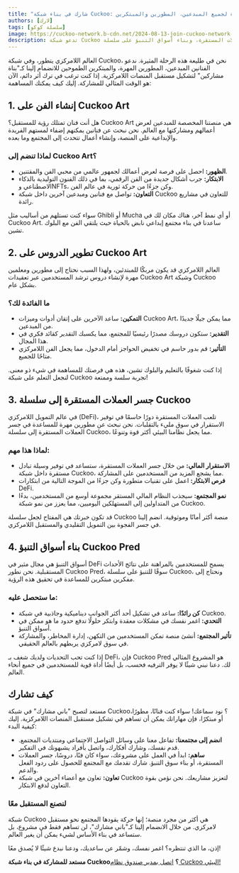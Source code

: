 ```yaml
---
title: "شارك في بناء شبكة Cuckoo: دعوة لجميع المبدعين، المطورين والمبتكرين!"
authors: [لارك]
tags: [سلسلة كوكو]
image: https://cuckoo-network.b-cdn.net/2024-08-13-join-cuckoo-network-co-builders-needed.webp
description: تدعو شبكة Cuckoo الفنانين والمطورين والمبتكرين للانضمام إلينا في تشكيل مستقبل المنصات اللامركزية. نحن نبحث عن بناة مشاركين لإنشاء الفن، تطوير الدروس، جسر العملات المستقرة، وبناء أسواق التنبؤ على سلسلة Cuckoo. إذا كنت تتطلع إلى ترك بصمتك في عالم البلوك تشين، فهذه هي فرصتك!
---
```


العالم اللامركزي يتطور، وفي شبكة Cuckoo، نحن في طليعة هذه الرحلة المثيرة. ندعو الفنانين المبدعين، المطورين المهرة، والمبتكرين الطموحين للانضمام إلينا كـ"بناة مشاركين" لتشكيل مستقبل المنصات اللامركزية. إذا كنت ترغب في ترك أثر دائم، الآن هو الوقت المثالي للمشاركة. إليك كيف يمكنك المساهمة:

## 1. **إنشاء الفن على Cuckoo Art**

هل أنت فنان تمتلك رؤية للمستقبل؟ Cuckoo Art هي منصتنا المخصصة للمبدعين لعرض أعمالهم ومشاركتها مع العالم. نحن نبحث عن فنانين يمكنهم إضفاء لمستهم الفريدة والإبداعية على المنصة، وإنشاء أعمال تتحدث إلى المجتمع وما بعده.

### لماذا تنضم إلى Cuckoo Art؟

- **الظهور:** احصل على فرصة لعرض أعمالك لجمهور عالمي من محبي الفن والمقتنين.
- **الابتكار:** جرب أشكال جديدة من الفن الرقمي، بما في ذلك الفنون التوليدية بالذكاء الاصطناعي وNFTs، وكن جزءًا من حركة ثورية في عالم الفن.
- **التعاون:** تواصل مع فنانين ومبدعين آخرين داخل شبكة Cuckoo للتعاون في مشاريع رائدة.

سواء كنت تستلهم من أساليب مثل Ghibli أو Mucha أو أي نمط آخر، هناك مكان لك في Cuckoo Art. ساعدنا في بناء مجتمع إبداعي نابض بالحياة حيث يلتقي الفن مع البلوك تشين.

## 2. **تطوير الدروس على Cuckoo Art**

العالم اللامركزي قد يكون مربكًا للمبتدئين، ولهذا السبب نحتاج إلى مطورين ومعلمين مهرة لإنشاء دروس ترشد المستخدمين عبر تعقيدات Cuckoo Art وشبكة Cuckoo بشكل عام.

### ما الفائدة لك؟

- **التمكين:** ساعد الآخرين على إتقان أدوات وميزات Cuckoo Art، مما يمكن جيلًا جديدًا من المبدعين.
- **التقدير:** ستكون دروسك مصدرًا رئيسيًا للمجتمع، مما يكسبك التقدير كقائد فكري في هذا المجال.
- **التأثير:** قم بدور حاسم في تخفيض الحواجز أمام الدخول، مما يجعل الفن اللامركزي متاحًا للجميع.

إذا كنت شغوفًا بالتعليم والبلوك تشين، هذه هي فرصتك للمساهمة في شيء ذو معنى. لنجعل التعلم على شبكة Cuckoo تجربة سلسة وممتعة!

## 3. **جسر العملات المستقرة إلى سلسلة Cuckoo**

في عالم التمويل اللامركزي (DeFi)، تلعب العملات المستقرة دورًا حاسمًا في توفير الاستقرار في سوق مليء بالتقلبات. نحن نبحث عن مطورين مهرة للمساعدة في جسر العملات المستقرة إلى سلسلة Cuckoo، مما يجعل نظامنا البيئي أكثر قوة وتنوعًا.

### لماذا هذا مهم:

- **الاستقرار المالي:** من خلال جسر العملات المستقرة، ستساعد في توفير وسيلة تبادل مستقرة داخل شبكة Cuckoo، مما يشجع المزيد من المستخدمين على المشاركة.
- **فرص الابتكار:** اعمل على تقنيات متطورة وكن جزءًا من الموجة التالية من ابتكارات DeFi.
- **نمو المجتمع:** سيجذب النظام المالي المستقر مجموعة أوسع من المستخدمين، بدءًا من المتداولين إلى المستهلكين اليوميين، مما يعزز من نمو شبكة Cuckoo.

قد تكون خبرتك هي المفتاح لجعل سلسلة Cuckoo منصة أكثر أمانًا وموثوقية. انضم إلينا في جسر الفجوة بين التمويل التقليدي والمستقبل اللامركزي.

## 4. **بناء أسواق التنبؤ Cuckoo Pred**

أسواق التنبؤ هي مجال مثير في DeFi يسمح للمستخدمين بالمراهنة على نتائج الأحداث المستقبلية. نحن نطور Cuckoo Pred، سوقًا للتنبؤ على سلسلة Cuckoo، ونحتاج إلى مفكرين مبتكرين للمساعدة في تحقيق هذه الرؤية.

### ما ستحصل عليه:

- **كن رائدًا:** ساعد في تشكيل أحد أكثر الجوانب ديناميكية وجاذبية في شبكة Cuckoo.
- **التحدي:** اغمر نفسك في مشكلات معقدة وابتكر حلولًا تدفع حدود ما هو ممكن في أسواق التنبؤ.
- **تأثير المجتمع:** أنشئ منصة تمكن المستخدمين من التكهن، إدارة المخاطر، والمشاركة في سوق لامركزي يربطهم بالعالم الحقيقي.

إذا كنت تحب التحديات ولديك شغف بـ DeFi، فإن Cuckoo Pred هو المشروع المثالي لك. دعنا نبني شيئًا لا يوفر الترفيه فحسب، بل أيضًا أداة قوية للمستخدمين في جميع أنحاء العالم.

## **كيف تشارك**

مستعد لتصبح "باني مشارك" في شبكة Cuckoo؟ نود سماعك! سواء كنت فنانًا، مطورًا، أو مبتكرًا، فإن مهاراتك يمكن أن تساهم في تشكيل مستقبل المنصات اللامركزية. إليك كيفية البدء:

- **انضم إلى مجتمعنا:** تفاعل معنا على وسائل التواصل الاجتماعي ومنتديات المجتمع. قدم نفسك، وشارك أفكارك، واتصل بأفراد يشبهونك في التفكير.
- **ساهم:** ابدأ في العمل على مشروعك، سواء كان فنًا، دروسًا، جسر العملات المستقرة، أو بناء سوق التنبؤ. شارك تقدمك مع المجتمع للحصول على ردود الفعل والدعم.
- **تعاون:** تعاون مع أعضاء آخرين في شبكة Cuckoo لتعزيز مشاريعك. نحن نؤمن بقوة التعاون لدفع الابتكار.

### **لنصنع المستقبل معًا**

شبكة Cuckoo هي أكثر من مجرد منصة؛ إنها حركة يقودها المجتمع نحو مستقبل لامركزي. من خلال الانضمام إلينا كـ"باني مشارك"، لن تساهم فقط في مشروع، بل ستساعد في بناء الأساس لشيء يمكن أن يغير العالم.

إذن، ما الذي تنتظره؟ اغمر نفسك، وشمّر عن ساعديك، ودعنا نبدع شيئًا لا يُصدق معًا!

**مستعد للمشاركة في بناء شبكة Cuckoo؟** [اتصل بمدير صندوق نظام Cuckoo البيئي!](https://t.me/mikethrift)
